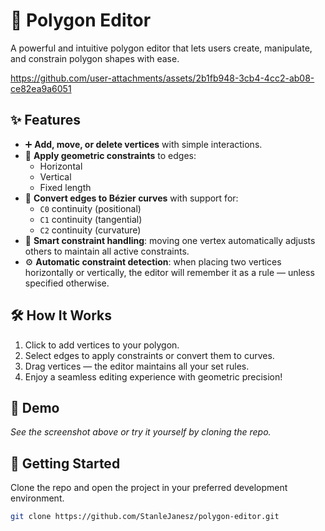 # 🧩 Polygon Editor

A powerful and intuitive polygon editor that lets users create, manipulate, and constrain polygon shapes with ease.


https://github.com/user-attachments/assets/2b1fb948-3cb4-4cc2-ab08-ce82ea9a6051


## ✨ Features

- ➕ **Add, move, or delete vertices** with simple interactions.
- 📏 **Apply geometric constraints** to edges:
  - Horizontal
  - Vertical
  - Fixed length
- 🎨 **Convert edges to Bézier curves** with support for:
  - `C0` continuity (positional)
  - `C1` continuity (tangential)
  - `C2` continuity (curvature)
- 🧠 **Smart constraint handling**: moving one vertex automatically adjusts others to maintain all active constraints.
- ⚙️ **Automatic constraint detection**: when placing two vertices horizontally or vertically, the editor will remember it as a rule — unless specified otherwise.

## 🛠️ How It Works

1. Click to add vertices to your polygon.
2. Select edges to apply constraints or convert them to curves.
3. Drag vertices — the editor maintains all your set rules.
4. Enjoy a seamless editing experience with geometric precision!

## 📸 Demo

_See the screenshot above or try it yourself by cloning the repo._

## 🚀 Getting Started

Clone the repo and open the project in your preferred development environment.  

```bash
git clone https://github.com/StanleJanesz/polygon-editor.git
